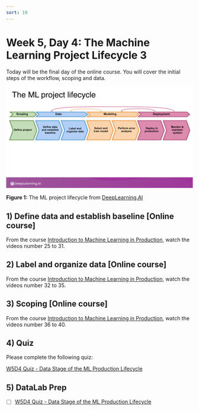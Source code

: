 ```yaml
---
sort: 19
---
```


# Week 5, Day 4: The Machine Learning Project Lifecycle 3

Today will be the final day of the online course. You will cover the initial steps of the workflow, scoping and data.

<img src="./images/lifecycle.png" width="800">

**Figure 1:** The ML project lifecycle from [DeepLearning.AI](https://www.deeplearning.ai/)

## 1) Define data and establish baseline [Online course]

From the course [Introduction to Machine Learning in Production](https://youtube.com/playlist?list=PLkDaE6sCZn6GMoA0wbpJLi3t34Gd8l0aK), watch the videos number 25 to 31.

## 2) Label and organize data [Online course]

From the course [Introduction to Machine Learning in Production](https://youtube.com/playlist?list=PLkDaE6sCZn6GMoA0wbpJLi3t34Gd8l0aK), watch the videos number 32 to 35.

## 3) Scoping [Online course]

From the course [Introduction to Machine Learning in Production](https://youtube.com/playlist?list=PLkDaE6sCZn6GMoA0wbpJLi3t34Gd8l0aK), watch the videos number 36 to 40.

## 4) Quiz

Please complete the following quiz:

[W5D4 Quiz - Data Stage of the ML Production Lifecycle](https://forms.office.com/e/KT9x1vhtaT)

## 5) DataLab Prep

- [ ] [W5D4 Quiz - Data Stage of the ML Production Lifecycle](https://forms.office.com/e/KT9x1vhtaT)



